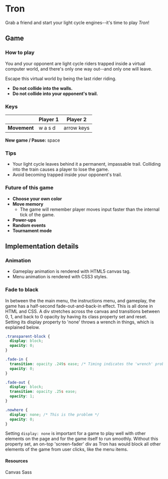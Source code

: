 # Tron

Grab a friend and start your light cycle engines--it's time to play _Tron_!

## Game

### How to play

You and your opponent are light cycle riders trapped inside a virtual computer world, and there's only one way out--and only one will leave.

Escape this virtual world by being the last rider riding.

* **Do not collide into the walls.**
* **Do not collide into your opponent's trail.**

### Keys

|            |Player 1  |Player 2  |
|------------|----------|----------|
|**Movement**|w a s d   |arrow keys|

**New game / Pause:** space

### Tips

* Your light cycle leaves behind it a permanent, impassable trail. Colliding into the train causes a player to lose the game.
* Avoid becoming trapped inside your opponent's trail.

### Future of this game

* **Choose your own color**
* **Move memory**
  * The game will remember player moves input faster than the internal tick of the game.
* **Power-ups**
* **Random events**
* **Tournament mode**


## Implementation details

### Animation

* Gameplay animation is rendered with HTML5 canvas tag.
* Menu animation is rendered with CSS3 styles.

### Fade to black

In between the the main menu, the instructions menu, and gameplay, the game has a half-second fade-out-and-back-in effect. This is all done in HTML and CSS. A div stretches across the canvas and transitions between 0, 1, and back to 0 opacity by having its class property set and reset. Setting its display property to 'none' throws a wrench in things, which is explained below.

```css
.transparent-block {
  display: block;
  opacity: 0;
}

.fade-in {
  transition: opacity .249s ease; /* Timing indicates the 'wrench' problem */
  opacity: 0;
}

.fade-out {
  display: block;
  transition: opacity .25s ease;
  opacity: 1;
}

.nowhere {
  display: none; /* This is the problem */
  opacity: 0;
}
```

Setting `display: none` is important for a game to play well with other elements on the page and for the game itself to run smoothly. Without this property set, an on-top 'screen-fader' div as Tron has would block all other elements of the game from user clicks, like the menu items.

#### Resources

Canvas
Sass
